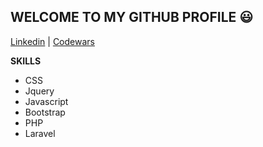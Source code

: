 ## WELCOME TO MY GITHUB PROFILE :smiley:

[Linkedin](https://www.linkedin.com/in/manuelbosi/) | [Codewars](https://www.codewars.com/users/manuelbosi/badges/large)

**SKILLS**
- CSS
- Jquery
- Javascript
- Bootstrap
- PHP
- Laravel
